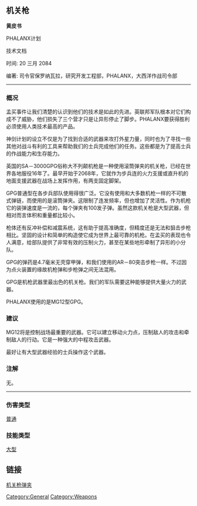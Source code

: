 ## 机关枪

**黄皮书**

PHALANX计划

技术文档

时间: 20 三月 2084

编著: 司令官保罗纳瓦拉，研究开发工程部，PHALANX，大西洋作战司令部

------------------------------------------------------------------------

### 概况

孟买事件让我们清楚的认识到他们的技术是如此的先进。英联邦军队根本对它们构成不了威胁，他们损失了三个营才只是让异形停止了脚步。PHALANX要获得胜利必须使用人类技术最高的产品。

神剑计划的设立不仅是为了找到合适的武器来攻打外星力量，同时也为了寻找一些其他对战斗有利的工具来帮助我们的士兵完成他们的任务。这些都是为了提高士兵的作战能力和生存能力。

英国的SA－3000GPG俗称大不列颠机枪是一种使用滚筒弹夹的机关枪，已经在世界各地服役16年了。最早开始于2068年，它就作为步兵连的火力支援或直升机的地面支援武器在战场上发挥作用，有两支固定脚架。

GPG普通型在各步兵部队使用得很广泛。它没有使用和大多数机枪一样的不可散式弹链，而使用的是滚筒弹夹。这限制了连发频率，但也增加了灵活性。作为机枪它的装弹速度是一流的，每个弹夹有100发子弹。虽然这款机关枪是大型武器，但相对而言体积和重量都比较小。

枪体还有反冲补偿和减震系统，这有助于提高准确度，但精度还是无法和狙击步枪相比。坚固的设计和简单的构造使它成为世界上最可靠的机枪。在孟买的表现也令人满意，给部队提供了非常有效的压制火力，甚至在某些地形牵制了异形的小分队。

GPG的弹药是4.7毫米无壳穿甲弹，和我们使用的AR－80突击步枪一样。不过因为点火装置的缘故机枪弹和步枪弹之间无法混用。

GPG是机枪武器里最出色的机关枪。我们的军队需要这种能够提供大量火力的武器。

PHALANX使用的是MG12型GPG。

### 建议

MG12将是控制战场最重要的武器。它可以建立移动火力点，压制敌人的攻击和牵制敌人的行动。它是一种强大的中程攻击武器。

最好让有大型武器经验的士兵操作这个武器。

### 注解

无。

------------------------------------------------------------------------

### 伤害类型

[普通](伤害#普通 "wikilink")

### 技能类型

[大型](技能#大型 "wikilink")

## 链接

[机关枪弹夹](装备/机关枪弹夹 "wikilink")

[Category:General](Category:General "wikilink")
[Category:Weapons](Category:Weapons "wikilink")